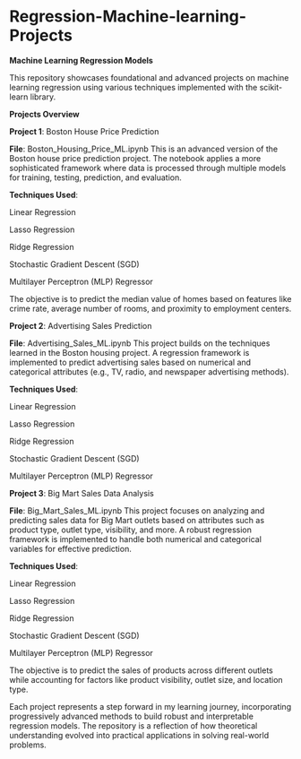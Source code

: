 # Regression-Machine-learning-Projects

**Machine Learning Regression Models**

This repository showcases foundational and advanced projects on machine learning regression using various techniques implemented with the scikit-learn library.

**Projects Overview**

**Project 1**: Boston House Price Prediction

**File**: Boston_Housing_Price_ML.ipynb
This is an advanced version of the Boston house price prediction project. The notebook applies a more sophisticated framework where data is processed through multiple models for training, testing, prediction, and evaluation.

**Techniques Used**:

Linear Regression

Lasso Regression

Ridge Regression

Stochastic Gradient Descent (SGD)

Multilayer Perceptron (MLP) Regressor

The objective is to predict the median value of homes based on features like crime rate, average number of rooms, and proximity to employment centers.


**Project 2**: Advertising Sales Prediction

**File**: Advertising_Sales_ML.ipynb
This project builds on the techniques learned in the Boston housing project. A regression framework is implemented to predict advertising sales based on numerical and categorical attributes (e.g., TV, radio, and newspaper advertising methods).

**Techniques Used**:

Linear Regression

Lasso Regression

Ridge Regression

Stochastic Gradient Descent (SGD)

Multilayer Perceptron (MLP) Regressor


**Project 3**: Big Mart Sales Data Analysis

**File**: Big_Mart_Sales_ML.ipynb
This project focuses on analyzing and predicting sales data for Big Mart outlets based on attributes such as product type, outlet type, visibility, and more. A robust regression framework is implemented to handle both numerical and categorical variables for effective prediction.

**Techniques Used**:

Linear Regression

Lasso Regression

Ridge Regression

Stochastic Gradient Descent (SGD)

Multilayer Perceptron (MLP) Regressor

The objective is to predict the sales of products across different outlets while accounting for factors like product visibility, outlet size, and location type.

Each project represents a step forward in my learning journey, incorporating progressively advanced methods to build robust and interpretable regression models. The repository is a reflection of how theoretical understanding evolved into practical applications in solving real-world problems.






